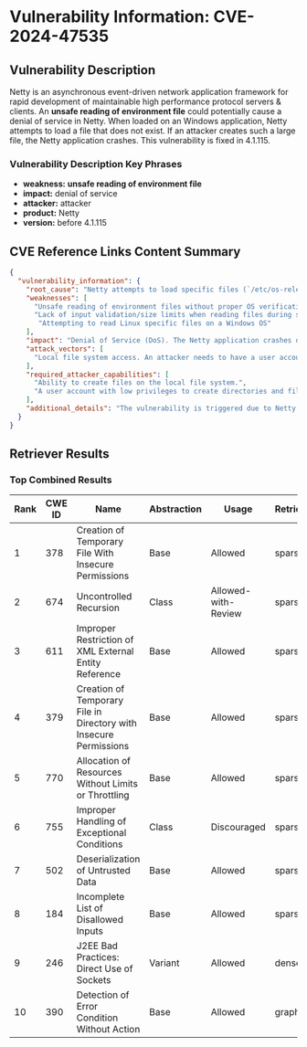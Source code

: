 # Vulnerability Information: CVE-2024-47535

## Vulnerability Description
Netty is an asynchronous event-driven network application framework for rapid development of maintainable high performance protocol servers & clients. An **unsafe reading of environment file** could potentially cause a denial of service in Netty. When loaded on an Windows application, Netty attempts to load a file that does not exist. If an attacker creates such a large file, the Netty application crashes. This vulnerability is fixed in 4.1.115.

### Vulnerability Description Key Phrases
- **weakness:** **unsafe reading of environment file**
- **impact:** denial of service
- **attacker:** attacker
- **product:** Netty
- **version:** before 4.1.115

## CVE Reference Links Content Summary
```json
{
  "vulnerability_information": {
    "root_cause": "Netty attempts to load specific files (`/etc/os-release`, `/usr/lib/os-release`, and `/proc/sys/net/core/somaxconn`) on Windows systems, even though these files are not relevant to the Windows environment. If an attacker creates a large file at these locations, the application attempts to load the entire file into memory, potentially causing an Out-of-Memory Error (OOME).",
    "weaknesses": [
      "Unsafe reading of environment files without proper OS verification.",
      "Lack of input validation/size limits when reading files during startup.",
       "Attempting to read Linux specific files on a Windows OS"
    ],
    "impact": "Denial of Service (DoS). The Netty application crashes due to an Out-of-Memory Error (OOME) when it tries to load a large, attacker-controlled file into memory.",
    "attack_vectors": [
      "Local file system access. An attacker needs to have a user account on the system where the Netty application is running."
    ],
    "required_attacker_capabilities": [
      "Ability to create files on the local file system.",
      "A user account with low privileges to create directories and files."
    ],
    "additional_details": "The vulnerability is triggered due to Netty's attempt to read files typically found on Linux systems (e.g., `/etc/os-release`) even when running on Windows. The `normalizeOs()` function does not prevent the code from attempting to read these files on a Windows OS. The fix was to implement a `BoundedInputStream` to limit the amount of data read from the files. The vulnerability can be exploited by creating a file larger than 1GB in the expected path on the Windows filesystem and then starting the vulnerable Netty application."
  }
}
```

## Retriever Results

### Top Combined Results

| Rank | CWE ID | Name | Abstraction | Usage  | Retrievers | Individual Scores |
|------|--------|------|-------------|-------|------------|-------------------|
| 1 | 378 | Creation of Temporary File With Insecure Permissions | Base | Allowed | sparse | 0.573 |
| 2 | 674 | Uncontrolled Recursion | Class | Allowed-with-Review | sparse | 0.372 |
| 3 | 611 | Improper Restriction of XML External Entity Reference | Base | Allowed | sparse | 0.354 |
| 4 | 379 | Creation of Temporary File in Directory with Insecure Permissions | Base | Allowed | sparse | 0.348 |
| 5 | 770 | Allocation of Resources Without Limits or Throttling | Base | Allowed | sparse | 0.344 |
| 6 | 755 | Improper Handling of Exceptional Conditions | Class | Discouraged | sparse | 0.341 |
| 7 | 502 | Deserialization of Untrusted Data | Base | Allowed | sparse | 0.340 |
| 8 | 184 | Incomplete List of Disallowed Inputs | Base | Allowed | sparse | 0.337 |
| 9 | 246 | J2EE Bad Practices: Direct Use of Sockets | Variant | Allowed | dense | 0.457 |
| 10 | 390 | Detection of Error Condition Without Action | Base | Allowed | graph | 0.002 |

